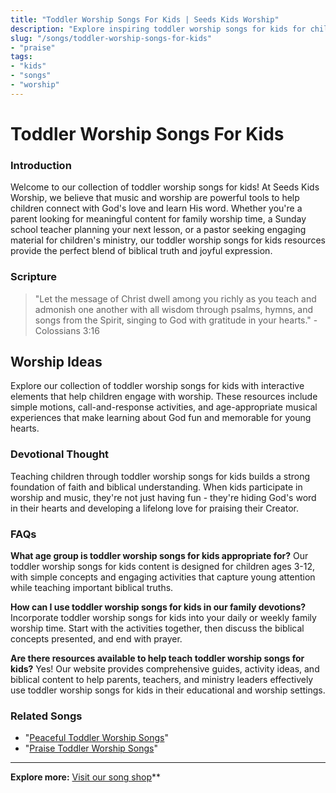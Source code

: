 ```yaml
---
title: "Toddler Worship Songs For Kids | Seeds Kids Worship"
description: "Explore inspiring toddler worship songs for kids for children's worship and faith development. Biblical music resources for families and ministry."
slug: "/songs/toddler-worship-songs-for-kids"
- "praise"
tags:
- "kids"
- "songs"
- "worship"
---
```


# Toddler Worship Songs For Kids

### Introduction

Welcome to our collection of toddler worship songs for kids! At Seeds Kids Worship, we believe that music and worship are powerful tools to help children connect with God's love and learn His word. Whether you're a parent looking for meaningful content for family worship time, a Sunday school teacher planning your next lesson, or a pastor seeking engaging material for children's ministry, our toddler worship songs for kids resources provide the perfect blend of biblical truth and joyful expression.

### Scripture

> "Let the message of Christ dwell among you richly as you teach and admonish one another with all wisdom through psalms, hymns, and songs from the Spirit, singing to God with gratitude in your hearts." - Colossians 3:16

## Worship Ideas

Explore our collection of toddler worship songs for kids with interactive elements that help children engage with worship. These resources include simple motions, call-and-response activities, and age-appropriate musical experiences that make learning about God fun and memorable for young hearts.

### Devotional Thought

Teaching children through toddler worship songs for kids builds a strong foundation of faith and biblical understanding. When kids participate in worship and music, they're not just having fun - they're hiding God's word in their hearts and developing a lifelong love for praising their Creator.

### FAQs

**What age group is toddler worship songs for kids appropriate for?**
Our toddler worship songs for kids content is designed for children ages 3-12, with simple concepts and engaging activities that capture young attention while teaching important biblical truths.

**How can I use toddler worship songs for kids in our family devotions?**
Incorporate toddler worship songs for kids into your daily or weekly family worship time. Start with the activities together, then discuss the biblical concepts presented, and end with prayer.

**Are there resources available to help teach toddler worship songs for kids?**
Yes! Our website provides comprehensive guides, activity ideas, and biblical content to help parents, teachers, and ministry leaders effectively use toddler worship songs for kids in their educational and worship settings.

### Related Songs

- "[Peaceful Toddler Worship Songs](/songs/peaceful-toddler-worship-songs/)"
- "[Praise Toddler Worship Songs](/songs/praise-toddler-worship-songs/)"

---

**Explore more:** [Visit our song shop](https://seedskidsworship.com/shop)**

<!-- Schema Markup -->
<script type="application/ld+json">
{
  "@context": "https://schema.org",
  "@type": "MusicRecording",
  "name": "Toddler Worship Songs For Kids",
  "byArtist": {
    "@type": "MusicGroup",
    "name": "Seeds Kids Worship"
  },
  "isFamilyFriendly": true,
  "url": "https://seedskidsworship.com/songs/toddler-worship-songs-for-kids/"
}
</script>